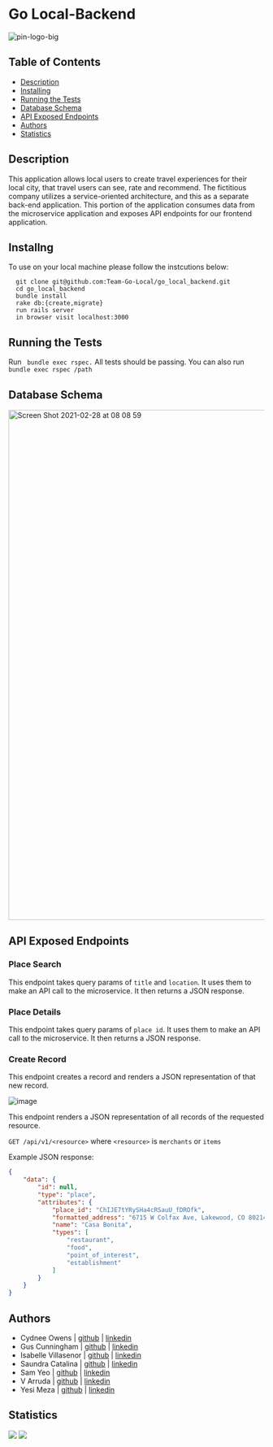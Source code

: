# Go Local-Backend 

![pin-logo-big](https://user-images.githubusercontent.com/67389821/109405612-0fc22800-7927-11eb-862f-32b2a6e19d5e.png)

## Table of Contents

-   [Description](#description)
-   [Installing](#Installing)
-   [Running the Tests](#running-the-tests)
-   [Database Schema](#database-schema)
-   [API Exposed Endpoints](#api-exposed-endpoints)
-   [Authors](#authors)
-   [Statistics](#statistics)

## Description 

This application allows local users to create travel experiences for their local city, that travel users can see, rate and recommend. The fictitious company utilizes a service-oriented architecture, and this as a separate back-end application.
This portion of the application consumes data from the microservice application and exposes API endpoints for our frontend application.

## Installng 
To use on your local machine please follow the instcutions below: 

```
  git clone git@github.com:Team-Go-Local/go_local_backend.git
  cd go_local_backend
  bundle install 
  rake db:{create,migrate}
  run rails server 
  in browser visit localhost:3000 
```

## Running the Tests
Run ``` bundle exec rspec.``` All tests should be passing.
You can also run ``` bundle exec rspec /path```

## Database Schema

<img width="1004" alt="Screen Shot 2021-02-28 at 08 08 59" src="https://user-images.githubusercontent.com/67389821/109425256-48501900-799c-11eb-9c4b-5132422c37ed.png">

## API Exposed Endpoints
### Place Search
This endpoint takes query params of `title` and `location`. It uses them to make an API call to the microservice. It then returns a JSON response.  
### Place Details
This endpoint takes query params of `place id`. It uses them to make an API call to the microservice. It then returns a JSON response.
### Create Record

This endpoint creates a record and renders a JSON representation of that new record. 

![image](linktoimageforapiendpoint)

This endpoint renders a JSON representation of all records of the requested resource.

`GET /api/v1/<resource>` where `<resource>` is `merchants` or `items`

Example JSON response:
```json
{
    "data": {
        "id": null,
        "type": "place",
        "attributes": {
            "place_id": "ChIJE7tYRySHa4cRSauU_fDROfk",
            "formatted_address": "6715 W Colfax Ave, Lakewood, CO 80214, United States",
            "name": "Casa Bonita",
            "types": [
                "restaurant",
                "food",
                "point_of_interest",
                "establishment"
            ]
        }
    }
}
```

## Authors 
-   Cydnee Owens | [github](https://github.com/cowens87) \| [linkedin](https://www.linkedin.com/in/cydnee-owens-5280/)
-   Gus Cunningham | [github](https://github.com/cunninghamge) \| [linkedin](https://www.linkedin.com/in/grayson-cunningham/)
-   Isabelle Villasenor | [github](https://github.com/isabellevillasenor) \| [linkedin](https://www.linkedin.com/in/isabelle-villasenor/)
-   Saundra Catalina | [github](https://github.com/saundracatalina) \| [linkedin](https://www.linkedin.com/in/saundra-catalina/)
-   Sam Yeo | [github](https://github.com/SK-Sam) \| [linkedin](https://www.linkedin.com/in/samuel-horishin-yeo/)
-   V Arruda | [github](https://github.com/nessarruda) \| [linkedin](https://www.linkedin.com/in/vanessa-alves-de-arruda/)
-   Yesi Meza | [github](https://github.com/SK-Sam) \| [linkedin](https://www.linkedin.com/in/yesimeza/)

## Statistics
<!-- Shields -->
![](https://img.shields.io/badge/Rails-5.2.4-informational?style=flat&logo=<LOGO_NAME>&logoColor=white&color=2bbc8a)
![](https://img.shields.io/github/contributors/Team-Go-Local/go_local_backend)

